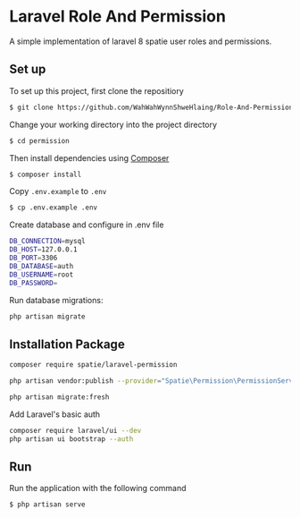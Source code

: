 # Laravel Role And Permission
A simple implementation of laravel 8 spatie user roles and permissions.

## Set up
To set up this project, first clone the repositiory
```bash
$ git clone https://github.com/WahWahWynnShweHlaing/Role-And-Permission.git
```

Change your working directory into the project directory
```bash
$ cd permission
```

Then install dependencies using [Composer](https://getcomposer.org/doc/00-intro.md)
```bash
$ composer install
```

Copy `.env.example` to `.env`
```bash
$ cp .env.example .env
```
Create database and configure in .env file
```bash
DB_CONNECTION=mysql
DB_HOST=127.0.0.1
DB_PORT=3306
DB_DATABASE=auth
DB_USERNAME=root
DB_PASSWORD=
```

Run database migrations:
```bash
php artisan migrate
```

## Installation Package

```bash
composer require spatie/laravel-permission
```
```bash
php artisan vendor:publish --provider="Spatie\Permission\PermissionServiceProvider"
```
```bash
php artisan migrate:fresh
```
Add Laravel's basic auth
```bash
composer require laravel/ui --dev
php artisan ui bootstrap --auth
```

## Run
Run the application with the following command
```bash
$ php artisan serve
```


